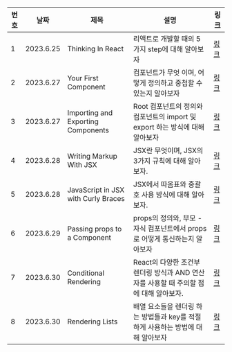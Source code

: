 | 번호 | 날짜      | 제목                                | 설명                                                                                  | 링크                                                                                                                                      |
| ---- | --------- | ----------------------------------- | ------------------------------------------------------------------------------------- | ----------------------------------------------------------------------------------------------------------------------------------------- |
| 1    | 2023.6.25 | Thinking In React                   | 리액트로 개발할 때의 5가지 step에 대해 알아보자                                       | [링크](https://www.notion.so/81684332568c45acb06bac32e4cb69f5?v=07852d4206d942fb958983abd5f11f81&p=71406e7c096142598cae78aa199ca0e2&pm=s) |
| 2    | 2023.6.27 | Your First Component                | 컴포넌트가 무엇 이며, 어떻게 정의하고 중첩할 수 있는지 알아보자                       | [링크](https://www.notion.so/81684332568c45acb06bac32e4cb69f5?v=07852d4206d942fb958983abd5f11f81&p=39613aa238354a4a8ab1e443a7eba1b7&pm=s) |
| 3    | 2023.6.27 | Importing and Exporting Components  | Root 컴포넌트의 정의와 컴포넌트의 import 및 export 하는 방식에 대해 알아보자          | [링크](https://www.notion.so/81684332568c45acb06bac32e4cb69f5?v=07852d4206d942fb958983abd5f11f81&p=39613aa238354a4a8ab1e443a7eba1b7&pm=s) |
| 4    | 2023.6.28 | Writing Markup With JSX             | JSX란 무엇이며, JSX의 3가지 규칙에 대해 알아보자.                                     | [링크](https://www.notion.so/81684332568c45acb06bac32e4cb69f5?v=07852d4206d942fb958983abd5f11f81)                                         |
| 5    | 2023.6.28 | JavaScript in JSX with Curly Braces | JSX에서 따옴표와 중괄호 사용 방식에 대해 알아보자.                                    | [링크](https://www.notion.so/81684332568c45acb06bac32e4cb69f5?v=07852d4206d942fb958983abd5f11f81&p=1e5928bcc1ec4fe98fbf86524f716574&pm=s) |
| 6    | 2023.6.29 | Passing props to a Component        | props의 정의와, 부모 - 자식 컴포넌트에서 props로 어떻게 통신하는지 알아보자           | [링크](https://www.notion.so/Passing-props-to-a-Component-72b8222ccbe24c31a2a4ff3af25309da)                                               |
| 7    | 2023.6.30 | Conditional Rendering               | React의 다양한 조건부 렌더링 방식과 AND 연산자를 사용할 때 주의할 점에 대해 알아보자. | [링크](https://www.notion.so/2c25ef89f7774ff4a0b3135f554164dd?p=69ebb1d3b0ed4192a713c452a1659d76&pm=s)                                    |
| 8    | 2023.6.30 | Rendering Lists                     | 배열 요소들을 렌더링 하는 방법들과 key를 적절하게 사용하는 방법에 대해 알아보자       | [링크](https://www.notion.so/81684332568c45acb06bac32e4cb69f5?v=07852d4206d942fb958983abd5f11f81&p=007a6352dad446148689b92c6c74e7be&pm=s) |
